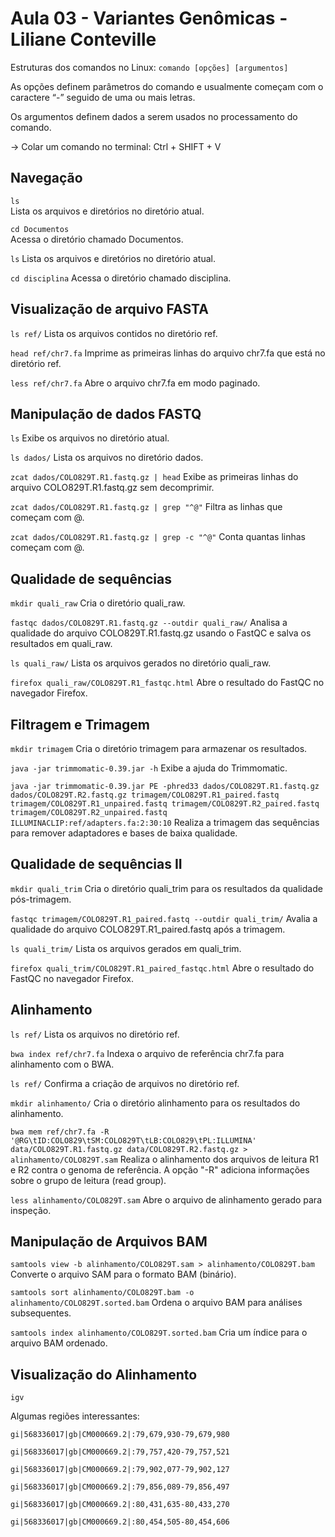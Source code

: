 # Aula 03 - Variantes Genômicas - Liliane Conteville

Estruturas dos comandos no Linux:
``comando [opções] [argumentos]``

As opções definem parâmetros do comando e usualmente começam com o caractere “-” seguido de uma ou mais letras. 

Os argumentos definem dados a serem usados no processamento do comando.

→ Colar um comando no terminal: Ctrl + SHIFT + V


## Navegação

``ls``  
Lista os arquivos e diretórios no diretório atual.

``cd Documentos``  
Acessa o diretório chamado Documentos.

``ls``
Lista os arquivos e diretórios no diretório atual.

``cd disciplina``
Acessa o diretório chamado disciplina.

## Visualização de arquivo FASTA

``ls ref/``
Lista os arquivos contidos no diretório ref.

``head ref/chr7.fa``
Imprime as primeiras linhas do arquivo chr7.fa que está no diretório ref.

``less ref/chr7.fa``
Abre o arquivo chr7.fa em modo paginado.

## Manipulação de dados FASTQ

``ls``
Exibe os arquivos no diretório atual.

``ls dados/``
Lista os arquivos no diretório dados.

``zcat dados/COLO829T.R1.fastq.gz | head``
Exibe as primeiras linhas do arquivo COLO829T.R1.fastq.gz sem decomprimir.

``zcat dados/COLO829T.R1.fastq.gz | grep "^@"``
Filtra as linhas que começam com @.

``zcat dados/COLO829T.R1.fastq.gz | grep -c "^@"``
Conta quantas linhas começam com @.

## Qualidade de sequências
``mkdir quali_raw``
Cria o diretório quali_raw.

``fastqc dados/COLO829T.R1.fastq.gz --outdir quali_raw/``
Analisa a qualidade do arquivo COLO829T.R1.fastq.gz usando o FastQC e salva os resultados em quali_raw.

``ls quali_raw/``
Lista os arquivos gerados no diretório quali_raw.

``firefox quali_raw/COLO829T.R1_fastqc.html``
Abre o resultado do FastQC no navegador Firefox.

## Filtragem e Trimagem
``mkdir trimagem``
Cria o diretório trimagem para armazenar os resultados.

``java -jar trimmomatic-0.39.jar -h``
Exibe a ajuda do Trimmomatic.

``java -jar trimmomatic-0.39.jar PE -phred33 dados/COLO829T.R1.fastq.gz dados/COLO829T.R2.fastq.gz trimagem/COLO829T.R1_paired.fastq trimagem/COLO829T.R1_unpaired.fastq trimagem/COLO829T.R2_paired.fastq trimagem/COLO829T.R2_unpaired.fastq ILLUMINACLIP:ref/adapters.fa:2:30:10``
Realiza a trimagem das sequências para remover adaptadores e bases de baixa qualidade.

##  Qualidade de sequências II
``mkdir quali_trim``
Cria o diretório quali_trim para os resultados da qualidade pós-trimagem.

``fastqc trimagem/COLO829T.R1_paired.fastq --outdir quali_trim/``
Avalia a qualidade do arquivo COLO829T.R1_paired.fastq após a trimagem.

``ls quali_trim/``
Lista os arquivos gerados em quali_trim.

``firefox quali_trim/COLO829T.R1_paired_fastqc.html``
Abre o resultado do FastQC no navegador Firefox.

##  Alinhamento
``ls ref/``
Lista os arquivos no diretório ref.

``bwa index ref/chr7.fa``
Indexa o arquivo de referência chr7.fa para alinhamento com o BWA.

``ls ref/``
Confirma a criação de arquivos no diretório ref.

``mkdir alinhamento/``
Cria o diretório alinhamento para os resultados do alinhamento.

``bwa mem ref/chr7.fa -R '@RG\tID:COLO829\tSM:COLO829T\tLB:COLO829\tPL:ILLUMINA' data/COLO829T.R1.fastq.gz data/COLO829T.R2.fastq.gz > alinhamento/COLO829T.sam``
Realiza o alinhamento dos arquivos de leitura R1 e R2 contra o genoma de referência. A opção "-R" adiciona informações sobre o grupo de leitura (read group).

``less alinhamento/COLO829T.sam``
Abre o arquivo de alinhamento gerado para inspeção.

## Manipulação de Arquivos BAM
``samtools view -b alinhamento/COLO829T.sam > alinhamento/COLO829T.bam``
Converte o arquivo SAM para o formato BAM (binário).

``samtools sort alinhamento/COLO829T.bam -o alinhamento/COLO829T.sorted.bam``
Ordena o arquivo BAM para análises subsequentes.

``samtools index alinhamento/COLO829T.sorted.bam``
Cria um índice para o arquivo BAM ordenado.

## Visualização do Alinhamento

``igv``

Algumas regiões interessantes:

``gi|568336017|gb|CM000669.2|:79,679,930-79,679,980``

``gi|568336017|gb|CM000669.2|:79,757,420-79,757,521``

``gi|568336017|gb|CM000669.2|:79,902,077-79,902,127``

``gi|568336017|gb|CM000669.2|:79,856,089-79,856,497``

``gi|568336017|gb|CM000669.2|:80,431,635-80,433,270``

``gi|568336017|gb|CM000669.2|:80,454,505-80,454,606``


